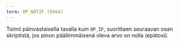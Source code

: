 ```yaml
---
term: OP_NOTIF (0X64)
---
```


Toimii päinvastaisella tavalla kuin `OP_IF`, suorittaen seuraavan osan skriptistä, jos pinon päällimmäisenä oleva arvo on nolla (epätosi).